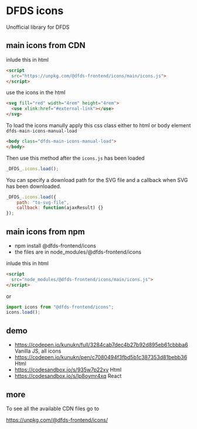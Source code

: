 # DFDS icons

Unofficial library for DFDS

## main icons from CDN

inlude this in html

```html
<script
  src="https://unpkg.com/@dfds-frontend/icons/main/icons.js">
</script>
```

use the icons in the html

```html
<svg fill="red" width="4rem" height="4rem">
  <use xlink:href="#external-link"></use>
</svg>
```

To load the icons manully apply this css class either to html or body element
`dfds-main-icons-manual-load`

```html
<body class="dfds-main-icons-manual-load">
</body>
```

Then use this method after the `icons.js` has been loaded

```javascript
_DFDS_.icons.load();
```

You can specify a download path for the SVG file and a callback when SVG has been downloaded.

```javascript
_DFDS_.icons.load({
	path: "to-svg-file",
	callback: function(ajaxResult) {}
});
```

## main icons from npm

-   npm install @dfds-frontend/icons
-   the files are in node_modules/@dfds-frontend/icons

inlude this in html

```html
<script
  src="node_modules/@dfds-frontend/icons/main/icons.js">
</script>
```

or

```javascript
import icons from "@dfds-frontend/icons";
icons.load();
```

## demo

-   https://codepen.io/kunukn/full/3284cab7dec4b27b92d895eb61cbbba6 Vanilla JS, all icons
-   https://codepen.io/kunukn/pen/c7080494f3fbd5b1c387353d81bebb36 Html
-   https://codesandbox.io/s/935w7p22xy Html
-   https://codesandbox.io/s/lp8oymr4xq React

## more

To see all the available CDN files go to

https://unpkg.com/@dfds-frontend/icons/
